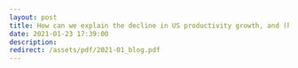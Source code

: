 ```yaml
---
layout: post
title: How can we explain the decline in US productivity growth, and (how) does competition come into play?
date: 2021-01-23 17:39:00
description: 
redirect: /assets/pdf/2021-01_blog.pdf
---
```

